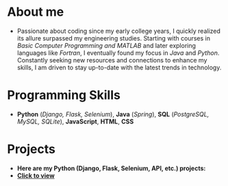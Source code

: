 # About me
- Passionate about coding since my early college years, I quickly realized its allure surpassed my engineering studies. Starting with courses in *Basic Computer Programming and MATLAB* and later exploring languages like *Fortran*, I eventually found my focus in *Java* and *Python*. Constantly seeking new resources and connections to enhance my skills, I am driven to stay up-to-date with the latest trends in technology.

# Programming Skills
- **Python** (*Django, Flask, Selenium*), **Java** (*Spring*), **SQL** (*PostgreSQL, MySQL, SQLite*), **JavaScript**, **HTML**, **CSS**

# Projects
- **Here are my Python (Django, Flask, Selenium, API, etc.) projects:** 
- **[Click to view](https://github.com/stars/doganseyfisen/lists/my-py-projects)**
